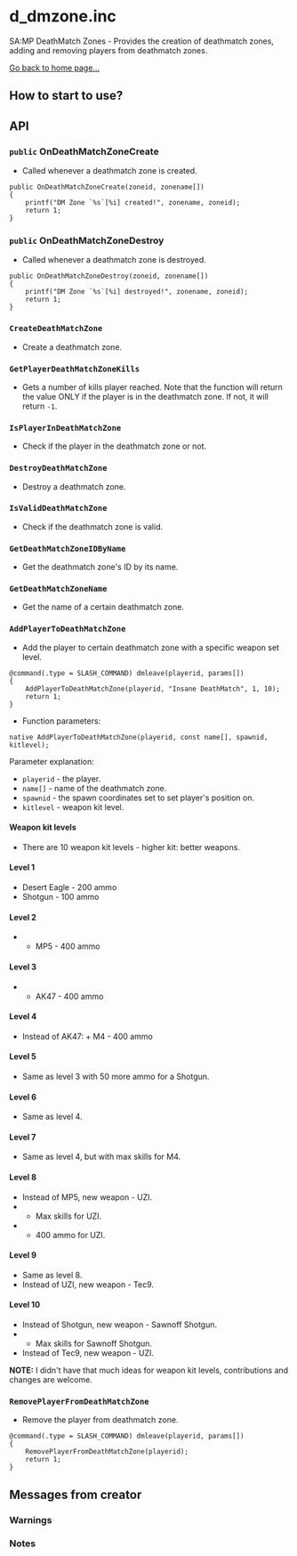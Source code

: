 # d_dmzone.inc
SA:MP DeathMatch Zones - Provides the creation of deathmatch zones, adding and removing players from deathmatch zones.

[Go back to home page...](README.md)
## How to start to use?
## API
### `public` OnDeathMatchZoneCreate
- Called whenever a deathmatch zone is created.

```pawn
public OnDeathMatchZoneCreate(zoneid, zonename[])
{
    printf("DM Zone `%s`[%i] created!", zonename, zoneid);
    return 1;
}
```
### `public` OnDeathMatchZoneDestroy
- Called whenever a deathmatch zone is destroyed.

```pawn
public OnDeathMatchZoneDestroy(zoneid, zonename[])
{
    printf("DM Zone `%s`[%i] destroyed!", zonename, zoneid);
    return 1;
}
```
### `CreateDeathMatchZone`
- Create a deathmatch zone.

### `GetPlayerDeathMatchZoneKills`
- Gets a number of kills player reached. Note that the function will return the value ONLY if the player is in the deathmatch zone. If not, it will return `-1`.

### `IsPlayerInDeathMatchZone`
- Check if the player in the deathmatch zone or not.

### `DestroyDeathMatchZone`
- Destroy a deathmatch zone.

### `IsValidDeathMatchZone`
- Check if the deathmatch zone is valid.

### `GetDeathMatchZoneIDByName`
- Get the deathmatch zone's ID by its name.

### `GetDeathMatchZoneName`
- Get the name of a certain deathmatch zone.

### `AddPlayerToDeathMatchZone`
- Add the player to certain deathmatch zone with a specific weapon set level.

```pawn
@command(.type = SLASH_COMMAND) dmleave(playerid, params[])
{
    AddPlayerToDeathMatchZone(playerid, "Insane DeathMatch", 1, 10);
    return 1;
}
```
- Function parameters:
```pawn
native AddPlayerToDeathMatchZone(playerid, const name[], spawnid, kitlevel);
```
Parameter explanation:
- `playerid` - the player.
- `name[]` - name of the deathmatch zone.
- `spawnid` - the spawn coordinates set to set player's position on.
- `kitlevel` - weapon kit level.

#### Weapon kit levels
- There are 10 weapon kit levels - higher kit: better weapons.

#### Level 1
- Desert Eagle - 200 ammo
- Shotgun - 100 ammo

#### Level 2
- + MP5 - 400 ammo

#### Level 3
- + AK47 - 400 ammo

#### Level 4
- Instead of AK47: + M4 - 400 ammo

#### Level 5
- Same as level 3 with 50 more ammo for a Shotgun.

#### Level 6
- Same as level 4.

#### Level 7
- Same as level 4, but with max skills for M4.

#### Level 8
- Instead of MP5, new weapon - UZI.
- + Max skills for UZI.
- + 400 ammo for UZI.

#### Level 9
- Same as level 8.
- Instead of UZI, new weapon - Tec9.

#### Level 10
- Instead of Shotgun, new weapon - Sawnoff Shotgun.
- + Max skills for Sawnoff Shotgun.
- Instead of Tec9, new weapon - UZI.

**NOTE:** I didn't have that much ideas for weapon kit levels, contributions and changes are welcome.

### `RemovePlayerFromDeathMatchZone`
- Remove the player from deathmatch zone.

```pawn
@command(.type = SLASH_COMMAND) dmleave(playerid, params[])
{
    RemovePlayerFromDeathMatchZone(playerid);
    return 1;
}
```
## Messages from creator
### Warnings
### Notes
